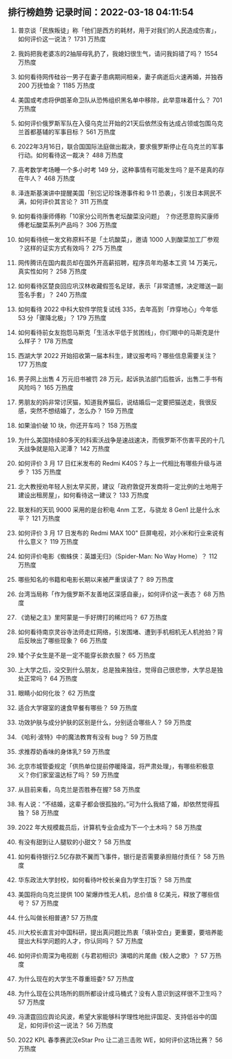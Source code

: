 
## 排行榜趋势 记录时间：2022-03-18 04:11:54
  
  1. 普京谈「民族叛徒」称「他们是西方的耗材，用于对我们的人民造成伤害」，如何评价这一说法？ 1731 万热度
    
  2. 我妈把我老婆冻的2抽屉母乳扔了，我媳妇很生气，请问我妈错了吗？ 1554 万热度
    
  3. 如何看待网传硅谷一男子在妻子患病期间相亲，妻子病逝后火速再婚，并独吞 200 万抚恤金？ 1185 万热度
    
  4. 美国或考虑将伊朗革命卫队从恐怖组织黑名单中移除，此举意味着什么？ 701 万热度
    
  5. 如何评价俄罗斯军队在入侵乌克兰开始的21天后依然没有达成占领或包围乌克兰首都基辅的军事目标？ 561 万热度
    
  6. 2022年3月16日，联合国国际法庭做出裁决，要求俄罗斯停止在乌克兰的军事行动。如何看待这一裁决？ 488 万热度
    
  7. 高考数学考场睡一个多小时考 149 分，这种事情有可能发生吗？是不是真的存在牛人？ 468 万热度
    
  8. 泽连斯基演讲中提醒美国「别忘记珍珠港事件和 9·11 恐袭」，引发日本网民不满，如何评价其言论？ 311 万热度
    
  9. 如何看待康师傅称「10家分公司所售老坛酸菜没问题」 ？你还愿意购买康师傅老坛酸菜系列产品吗？ 306 万热度
    
  10. 如何看待统一发文称原料不是「土坑酸菜」，邀请 1000 人到酸菜加工厂参观 ？这样的证实方式有效吗？ 275 万热度
    
  11. 网传腾讯在国内裁员却在国外开高薪招聘，程序员年均基本工资 14 万美元，真实性如何？ 258 万热度
    
  12. 如何看待区楚良回应巩汉林收藏假签名足球，表示「非常遗憾，决定赠送一副签名手套」？ 240 万热度
    
  13. 如何看待 2022 中科大软件学院复试线 335，去年高到「炸穿地心」今年低 53 分「骤降北极」？ 179 万热度
    
  14. 如何看待前女友抱怨马斯克「生活水平低于贫困线」，你们眼中的马斯克是什么样子？ 178 万热度
    
  15. 西湖大学 2022 开始招收第一届本科生，建议报考吗？哪些信息需要关注？ 177 万热度
    
  16. 男子网上出售 4 万元旧书被罚 28 万元，起诉执法部门后胜诉，出售二手书有风险吗？ 165 万热度
    
  17. 男朋友的妈非常讨厌猫，知道我养猫后，说结婚后一定要把猫送走，我很反感，突然不想结婚了，怎么办？ 159 万热度
    
  18. 如果油价破 10 块，你还开车吗？ 158 万热度
    
  19. 为什么美国持续80多天的科索沃战争是速战速决，而俄罗斯不伤害平民的十几天战争就是陷入泥潭？ 142 万热度
    
  20. 如何评价 3 月 17 日红米发布的 Redmi K40S？与上一代相比有哪些升级与进步？ 135 万热度
    
  21. 北大教授劝年轻人别太早买房，建议「政府敦促开发商将一定比例的土地用于建设出租房屋」，如何看待这一建议？ 133 万热度
    
  22. 联发科的天玑 9000 采用的是台积电 4nm 工艺，与骁龙 8 Gen1 比是什么水平？ 121 万热度
    
  23. 如何评价 3 月 17 日发布的 Redmi MAX 100" 巨屏电视，对小米和行业来说有什么意义？ 119 万热度
    
  24. 如何评价电影《蜘蛛侠：英雄无归》（Spider-Man: No Way Home）？ 112 万热度
    
  25. 哪些知名的书籍和电影长期以来被严重误读了？ 89 万热度
    
  26. 台湾当局称「作为俄罗斯不友善地区深感自豪」，如何评价这一表态？ 68 万热度
    
  27. 《诡秘之主》里阿蒙是一手好牌打的稀烂吗？ 67 万热度
    
  28. 如何看待南京灵谷寺法师走红网络，引发围堵、遭到手机相机无人机抢拍？背后反映出了哪些现象？ 66 万热度
    
  29. 矮个子女生是不是一定不能穿长款衣服？ 65 万热度
    
  30. 上大学之后，没交到什么朋友，总是独来独往，觉得自己很悲惨，大学总是独处正常吗？ 64 万热度
    
  31. 眼睛小如何化妆？ 62 万热度
    
  32. 适合大学寝室的速食早餐有哪些？ 59 万热度
    
  33. 功效护肤与成分护肤的区别是什么，分别适合哪些人？ 59 万热度
    
  34. 《哈利·波特》中的魔法教育有没有 bug？ 59 万热度
    
  35. 求推荐奶香味的身体乳? 59 万热度
    
  36. 北京市城管委规定「供热单位提前停暖降温，将严肃处理」，有哪些积极意义？你们家室温达标了吗？ 59 万热度
    
  37. 从目前来看，乌克兰是否胜券在握? 58 万热度
    
  38. 有人说：“不结婚，这辈子都会很孤独的。”可为什么我结了婚，却依然觉得孤独？ 58 万热度
    
  39. 2022 年大规模裁员后，计算机专业会成为下一个土木吗？ 58 万热度
    
  40. 有没有甜到让人腿软的小甜文？ 58 万热度
    
  41. 如何看待银行2.5亿存款不翼而飞事件，银行是否需要承担赔付责任？ 58 万热度
    
  42. 华东政法大学封校，如何看待叶校长亲自为学生打饭？ 58 万热度
    
  43. 美国将向乌克兰提供 100 架爆炸性无人机，总价值 8 亿美元，释放了哪些信号？ 57 万热度
    
  44. 什么叫做长相普通? 57 万热度
    
  45. 川大校长直言对中国科研，提出真问题比热衷「填补空白」更重要，要培养能提出大科学问题的人才，你认同吗？ 57 万热度
    
  46. 如何评价周深为电视剧《与君初相识》演唱的片尾曲《鲛人之歌》？ 57 万热度
    
  47. 为什么现在的大学生不尊重班委? 57 万热度
    
  48. 为什么现在公共场所的厕所都设计成马桶式？没有人意识到这样很不卫生吗？ 57 万热度
    
  49. 冯潇霆回应舆论风波，希望大家能够科学理性地批评国足、支持低谷中的国足，如何评价这一说法？ 56 万热度
    
  50. 2022 KPL 春季赛武汉eStar Pro 让二追三击败 WE，如何评价这场比赛？ 56 万热度
    